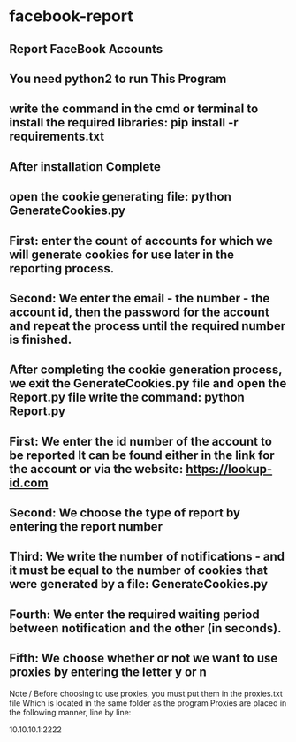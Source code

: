 # facebook-report
Report FaceBook Accounts
--------------------------------------
You need python2 to run This Program
---------------------------------------------
write the command in the cmd or terminal to install the required libraries:
pip install -r requirements.txt
------------------------------------------------------------------------------------
After installation Complete
------------------------------------------------------------------------------------------
open the cookie generating file:
python GenerateCookies.py
---------------------------------------------------------------------------------------------------------------------------------------
First: enter the count of accounts for which we will generate cookies for use later in the reporting process.
---------------------------------------------------------------------------------------------------------------------------------------------------
Second: We enter the email - the number - the account id, then the password for the account and repeat the process until the required number is finished.
----------------------------------------------------------------------------------------------------------------------------------------------------------------------
After completing the cookie generation process, we exit the GenerateCookies.py file and open the Report.py file
write the command:
python Report.py
-----------------------------------------------------------------------------------------------------------------------------------------------------------------------
First: We enter the id number of the account to be reported
It can be found either in the link for the account or via the website: https://lookup-id.com
-----------------------------------------------------------------------------------------------------------------------------------------------------------------------
Second: We choose the type of report by entering the report number
-----------------------------------------------------------------------------------------------------------------------------------------------------------------------
Third: We write the number of notifications - and it must be equal to the number of cookies that were generated by a file: GenerateCookies.py
-----------------------------------------------------------------------------------------------------------------------------------------------------------------------
Fourth: We enter the required waiting period between notification and the other (in seconds).
-----------------------------------------------------------------------------------------------------------------------------------------------------------------------
Fifth: We choose whether or not we want to use proxies by entering the letter y or n
-----------------------------------------------------------------------------------------------------------------------------------------------------------------------
Note / Before choosing to use proxies, you must put them in the proxies.txt file
Which is located in the same folder as the program
Proxies are placed in the following manner, line by line:

10.10.10.1:2222
